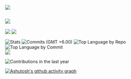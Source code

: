 
![](https://komarev.com/ghpvc/?username=rejwar&color=brightgreen)




![](https://github-readme-stats.vercel.app/api/top-langs/?username=rejwar&theme=neon&hide_border=false&include_all_commits=true&count_private=true&layout=compact&langs_count=100)
---

![](https://github-readme-stats.vercel.app/api?username=rejwar&theme=neon&hide_border=false&include_all_commits=true&count_private=true)
![](https://nirzak-streak-stats.vercel.app/?user=rejwar&theme=neon&hide_border=false)<br/>




<!--Made by Rejwar    https://github.com/rejwar-->
![Stats](http://github-profile-summary-cards.vercel.app/api/cards/stats?username=rejwar&theme=dark&show_icons=true&hide_border=true&count_private=true)
![Commits (GMT +6.00)](http://github-profile-summary-cards.vercel.app/api/cards/productive-time?username=rejwar&theme=dark&utcOffset=8)
![Top Language by Repo](http://github-profile-summary-cards.vercel.app/api/cards/repos-per-language?username=rejwar&theme=dark)
![Top Language by Commit](http://github-profile-summary-cards.vercel.app/api/cards/most-commit-language?username=rejwar&theme=dark) <br>
[![](https://visitcount.itsvg.in/api?id=rejwar&icon=10&color=3)](https://visitcount.itsvg.in)


<!--Contribution In the last Year-->
![Contributions in the last year](http://github-profile-summary-cards.vercel.app/api/cards/profile-details?username=rejwar&theme=dark)





<!--Made by Rejwar    https://github.com/rejwar-->
[![Ashutosh's github activity graph](https://github-readme-activity-graph.vercel.app/graph?username=rejwar&bg_color=121212&color=f2f2f2&line=f9fbfb&point=56af0d&area=true&hide_border=true)](https://github.com/ashutosh00710/github-readme-activity-graph)
